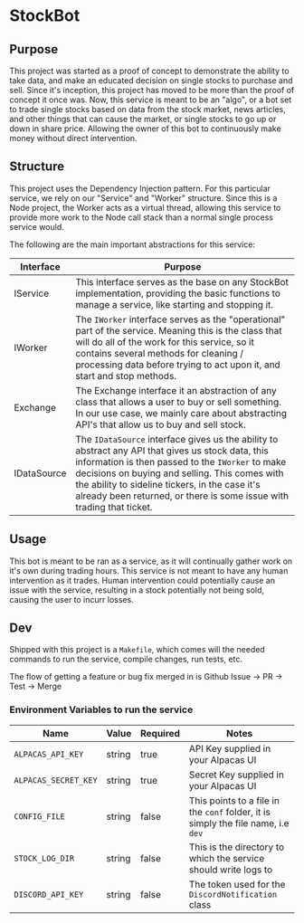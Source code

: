 # StockBot

## Purpose

This project was started as a proof of concept to demonstrate the ability to take data, and make an educated decision on single stocks to purchase and sell. Since it's inception, this project has moved to be more than the proof of concept it once was. Now, this service is meant to be an "algo", or a bot set to trade single stocks based on data from the stock market, news articles, and other things that can cause the market, or single stocks to go up or down in share price. Allowing the owner of this bot to continuously make money without direct intervention.


## Structure

This project uses the Dependency Injection pattern. For this particular service, we rely on our "Service" and "Worker" structure. Since this is a Node project, the Worker acts as a virtual thread, allowing this service to provide more work to the Node call stack than a normal single process service would. 

The following are the main important abstractions for this service:

| Interface | Purpose |
| --------- | ------- |
| IService  | This interface serves as the base on any StockBot implementation, providing the basic functions to manage a service, like starting and stopping it. |
| IWorker   | The `IWorker` interface serves as the "operational" part of the service. Meaning this is the class that will do all of the work for this service, so it contains several methods for cleaning / processing data before trying to act upon it, and start and stop methods. |
| Exchange | The Exchange interface it an abstraction of any class that allows a user to buy or sell something. In our use case, we mainly care about abstracting API's that allow us to buy and sell stock. |
| IDataSource | The `IDataSource` interface gives us the ability to abstract any API that gives us stock data, this information is then passed to the `IWorker` to make decisions on buying and selling. This comes with the ability to sideline tickers, in the case it's already been returned, or there is some issue with trading that ticket. |

## Usage

This bot is meant to be ran as a service, as it will continually gather work on it's own during trading hours. This service is not meant to have any human intervention as it trades. Human intervention could potentially cause an issue with the service, resulting in a stock potentially not being sold, causing the user to incurr losses.

## Dev

Shipped with this project is a `Makefile`, which comes will the needed commands to run the service, compile changes, run tests, etc. 

The flow of getting a feature or bug fix merged in is Github Issue -> PR -> Test -> Merge

### Environment Variables to run the service

| Name | Value | Required | Notes |
| ---- | ----- | -------- | ----- |
| `ALPACAS_API_KEY` | string | true | API Key supplied in your Alpacas UI |
| `ALPACAS_SECRET_KEY` | string | true | Secret Key supplied in your Alpacas UI |
| `CONFIG_FILE` | string | false | This points to a file in the `conf` folder, it is simply the file name, i.e `dev` |
| `STOCK_LOG_DIR` | string | false | This is the directory to which the service should write logs to |
| `DISCORD_API_KEY` | string | false | The token used for the `DiscordNotification` class |
